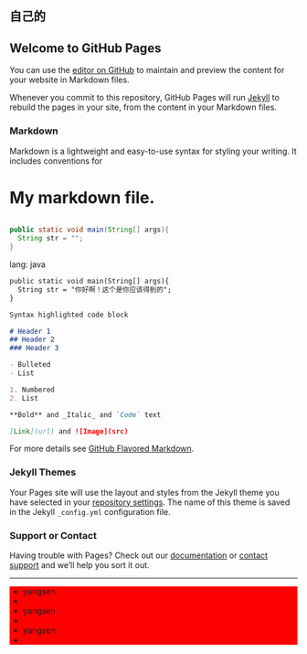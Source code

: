 ## 自己的

## Welcome to GitHub Pages

You can use the [editor on GitHub](https://github.com/kieryum/kieryum.github.io/edit/master/index.md) to maintain and preview the content for your website in Markdown files.

Whenever you commit to this repository, GitHub Pages will run [Jekyll](https://jekyllrb.com/) to rebuild the pages in your site, from the content in your Markdown files.

### Markdown

Markdown is a lightweight and easy-to-use syntax for styling your writing. It includes conventions for

# My markdown file.

```java

public static void main(String[] args){
  String str = "";
}

```


lang: java
```markdown
public static void main(String[] args){
  String str = "你好啊！这个是你应该得到的";
}

```

```markdown
Syntax highlighted code block

# Header 1
## Header 2
### Header 3

- Bulleted
- List

1. Numbered
2. List

**Bold** and _Italic_ and `Code` text

[Link](url) and ![Image](src)
```

For more details see [GitHub Flavored Markdown](https://guides.github.com/features/mastering-markdown/).

### Jekyll Themes

Your Pages site will use the layout and styles from the Jekyll theme you have selected in your [repository settings](https://github.com/kieryum/kieryum.github.io/settings). The name of this theme is saved in the Jekyll `_config.yml` configuration file.

### Support or Contact

Having trouble with Pages? Check out our [documentation](https://help.github.com/categories/github-pages-basics/) or [contact support](https://github.com/contact) and we’ll help you sort it out.

***

<div style="background-color:red">
  <ul>
     <li>yangsen<li/>
     <li>yangsen<li/>
     <li>yangsen<li/>
</div>
